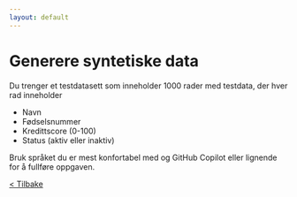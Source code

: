 ```yaml
---
layout: default
---
```


# Generere syntetiske data

Du trenger et testdatasett som inneholder 1000 rader med testdata, der hver rad inneholder

- Navn
- Fødselsnummer
- Kredittscore (0-100)
- Status (aktiv eller inaktiv)

Bruk språket du er mest konfortabel med og GitHub Copilot eller lignende for å fullføre oppgaven.

[< Tilbake](../exercises.md)

